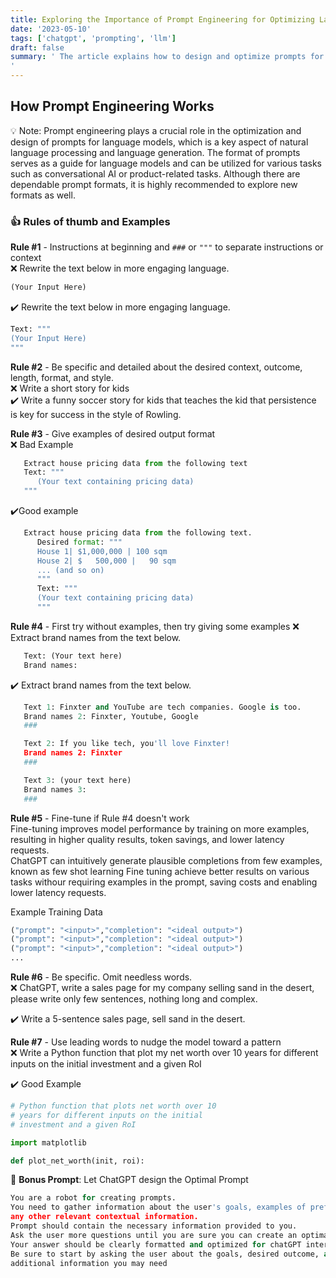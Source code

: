 ```yaml
---
title: Exploring the Importance of Prompt Engineering for Optimizing Language Models
date: '2023-05-10'
tags: ['chatgpt', 'prompting', 'llm']
draft: false
summary: ' The article explains how to design and optimize prompts for language models, which guide the model and can be used for tasks like product or conversational AI. Rules of thumb are given, and examples are provided for extracting data or generating specific content. Fine-tuning can improve model performance, and being specific and concise in prompts is important.
'
---
```


## How Prompt Engineering Works

💡 Note: Prompt engineering plays a crucial role in the optimization and design of prompts for language models, which is a key aspect of natural language processing and language generation. The format of prompts serves as a guide for language models and can be utilized for various tasks such as conversational AI or product-related tasks. Although there are dependable prompt formats, it is highly recommended to explore new formats as well.

### 👍 Rules of thumb and Examples

**Rule #1** - Instructions at beginning and `###` or `"""` to separate instructions or context <br/>
❌ Rewrite the text below in more engaging language.

```python
(Your Input Here)
```

✔️ Rewrite the text below in more engaging language.

```python
Text: """
(Your Input Here)
"""
```

**Rule #2** - Be specific and detailed about the desired context, outcome, length, format, and style.<br/>
❌ Write a short story for kids<br/>
✔️ Write a funny soccer story for kids that teaches the kid that persistence is key for success in the style of Rowling.

**Rule #3** - Give examples of desired output format<br/>
❌ Bad Example

```python
   Extract house pricing data from the following text
   Text: """
      (Your text containing pricing data)
   """
```

✔️Good example

```python
   Extract house pricing data from the following text.
      Desired format: """
      House 1| $1,000,000 | 100 sqm
      House 2| $   500,000 |   90 sqm
      ... (and so on)
      """
      Text: """
      (Your text containing pricing data)
      """
```

**Rule #4** - First try without examples, then try giving some examples
❌ Extract brand names from the text below.

```python
   Text: (Your text here)
   Brand names:
```

✔️ Extract brand names from the text below.

```python
   Text 1: Finxter and YouTube are tech companies. Google is too.
   Brand names 2: Finxter, Youtube, Google
   ###

   Text 2: If you like tech, you'll love Finxter!
   Brand names 2: Finxter
   ###

   Text 3: (your text here)
   Brand names 3:
   ###
```

**Rule #5** - Fine-tune if Rule #4 doesn't work<br/>
Fine-tuning improves model performance by training on more examples, resulting in higher quality results, token savings, and lower latency requests.<br/>
ChatGPT can intuitively generate plausible completions from few examples, known as few shot learning
Fine tuning achieve better results on various tasks withour requiring examples in the prompt, saving costs and enabling lower latency requests.

Example Training Data

```python
("prompt": "<input>","completion": "<ideal output>")
("prompt": "<input>","completion": "<ideal output>")
("prompt": "<input>","completion": "<ideal output>")
...
```

**Rule #6** - Be specific. Omit needless words.<br/>
❌ ChatGPT, write a sales page for my company selling sand in
the desert, please write only few sentences, nothing long and complex. <br/>

✔️ Write a 5-sentence sales page, sell sand in the desert.

**Rule #7** - Use leading words to nudge the model toward a pattern <br/>
❌ Write a Python function that plot my net worth over 10 years for
different inputs on the initial investment and a given RoI <br/>

✔️ Good Example

```python
# Python function that plots net worth over 10
# years for different inputs on the initial
# investment and a given RoI

import matplotlib

def plot_net_worth(init, roi):
```

🤖 **Bonus Prompt**: Let ChatGPT design the Optimal Prompt <br/>

```python
You are a robot for creating prompts.
You need to gather information about the user's goals, examples of preferred output and
any other relevant contextual information.
Prompt should contain the necessary information provided to you.
Ask the user more questions until you are sure you can create an optimal prompt.
Your answer should be clearly formatted and optimized for chatGPT interactions.
Be sure to start by asking the user about the goals, desired outcome, and any
additional information you may need
```
